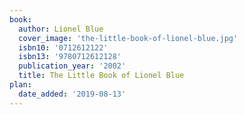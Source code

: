```yaml
---
book:
  author: Lionel Blue
  cover_image: 'the-little-book-of-lionel-blue.jpg'
  isbn10: '0712612122'
  isbn13: '9780712612128'
  publication_year: '2002'
  title: The Little Book of Lionel Blue
plan:
  date_added: '2019-08-13'
---
```

